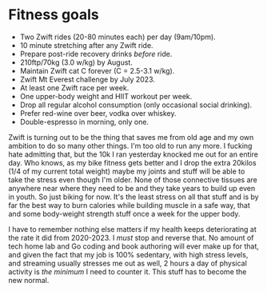 # Fitness goals

* Two Zwift rides (20-80 minutes each) per day (9am/10pm).
* 10 minute stretching after any Zwift ride.
* Prepare post-ride recovery drinks *before* ride.
* 210ftp/70kg (3.0 w/kg) by August.
* Maintain Zwift cat C forever (C = 2.5-3.1 w/kg).
* Zwift Mt Everest challenge by July 2023.
* At least one Zwift race per week.
* One upper-body weight and HIIT workout per week.
* Drop all regular alcohol consumption (only occasional social drinking).
* Prefer red-wine over beer, vodka over whiskey.
* Double-espresso in morning, only one.

Zwift is turning out to be the thing that saves me from old age and my own ambition to do so many other things. I'm too old to run any more. I fucking hate admitting that, but the 10k I ran yesterday knocked me out for an entire day. Who knows, as my bike fitness gets better and I drop the extra 20kilos (1/4 of my current total weight) maybe my joints and stuff will be able to take the stress even though I'm older. None of those connective tissues are anywhere near where they need to be and they take years to build up even in youth. So just biking for now. It's the least stress on all that stuff and is by far the best way to burn calories while building muscle in a safe way, that and some body-weight strength stuff once a week for the upper body.

I have to remember nothing else matters if my health keeps deteriorating at the rate it did from 2020-2023. I *must* stop and reverse that. No amount of tech home lab and Go coding and book authoring will ever make up for that, and given the fact that my job is 100% sedentary, with high stress levels, and streaming usually stresses me out as well, 2 hours a day of physical activity is *the minimum* I need to counter it. This stuff has to become the new normal.
